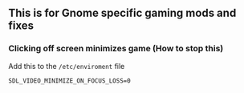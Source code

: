 

## This is for Gnome specific gaming mods and fixes


### Clicking off screen minimizes game (How to stop this)

Add this to the `/etc/enviroment` file
```
SDL_VIDEO_MINIMIZE_ON_FOCUS_LOSS=0
```

